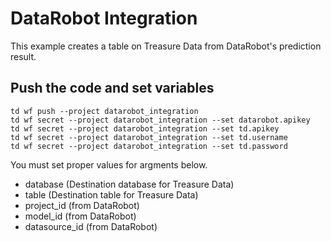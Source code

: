 # DataRobot Integration
This example creates a table on Treasure Data from DataRobot's prediction result.

## Push the code and set variables
```
td wf push --project datarobot_integration
td wf secret --project datarobot_integration --set datarobot.apikey
td wf secret --project datarobot_integration --set td.apikey
td wf secret --project datarobot_integration --set td.username
td wf secret --project datarobot_integration --set td.password
```

You must set proper values for argments below.
- database (Destination database for Treasure Data)
- table (Destination table for Treasure Data)
- project_id (from DataRobot)
- model_id (from DataRobot)
- datasource_id (from DataRobot)
